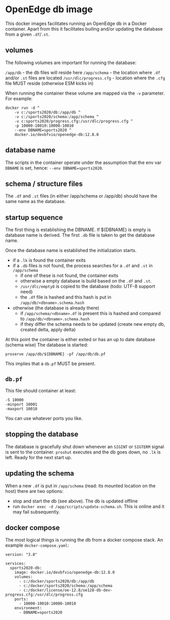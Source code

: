 
# OpenEdge db image     

This docker images facilitates running an OpenEdge db in a Docker container. Apart from this it facilitates builing and/or updating the database from a given `.df`/`.st`.

## volumes
The following volumes are important for running the database:

`/app/db` - the db files will reside here
`/app/schema` - the location where `.df` and/or `.st` files are located
`/usr/dlc/progress.cfg` - location where the `.cfg` file MUST reside (otherwise ESM kicks in)

When running the container these volume are mapped via the `-v` parameter.
For example:
```
docker run -d ^
    -v c:/sports2020/db:/app/db ^
    -v c:/sports2020/schema:/app/schema ^
    -v c:sports2020/progress.cfg:/usr/dlc/progress.cfg ^
    -p 10000-10010:10000-10010
    --env DBNAME=sports2020 ^
    docker.io/devbfvio/openedge-db:12.8.0
```

## database name
The scripts in the container operate under the assumption that the env var `DBNAME` is set, hence:
`--env DBNAME=sports2020`.

## schema / structure files
The `.df` and `.st` files (in either /app/schema or /app/db) should have the same name as the database.

## startup sequence
The first thing is establishing the DBNAME. If ${DBNAME} is empty is database name is derived. The first `.db` file is taken to get the database name.

Once the database name is established the initialization starts.
- if a `.lk` is found the container exits
- if a `.db` files is not found, the process searches for a `.df` and `.st` in `/app/schema` 
  - if one of these is not found, the container exits
  - otherwise a empty database is build based on the `.df` and `.st`. 
  - `/usr/dlc/empty8` is copied to the database (todo: UTF-8 support need)
  - the `.df` file is hashed and this hash is put in `/app/db/<dbname>.schema.hash` 
- otherwise (the database is already there)
  - if `/app/schema/<dbname>.df` is present this is hashed and compared to `/app/db/<dbname>.schema.hash`
  - if they differ the schema needs to be updated (create new empty db, created delta, apply delta)
  
At this point the container is either exited or has an up to date database (schema wise)
The database is started:
```
proserve /app/db/${DBNAME} -pf /app/db/db.pf
```

This implies that a `db.pf` MUST be present.

## `db.pf`
This file should container at least:
```
-S 10000
-minport 10001
-maxport 10010
```

You can use whatever ports you like.

## stopping the database
The database is gracefully shut down whenever an `SIGINT` or `SIGTERM` signal is sent to the container.
`proshut` executes and the db goes down, no `.lk` is left. Ready for the next start up.

## updating the schema
When a new `.df` is put in `/app/schema` (read: its mounted location on the host) there are two options:
- stop and start the db (see above). The db is updated offline
- run `docker exec -d /app/scripts/update-schema.sh`. This is online and it may fail subsequently.

## docker compose
The most logical things is running the db from a docker compose stack. An example `docker-compose.yaml`:
```
version: "3.8"

services:
  sports2020-db:
    image: docker.io/devbfvio/openedge-db:12.8.0
    volumes:
      - c:/docker/sports2020/db:/app/db
      - c:/docker/sports2020/schema:/app/schema
      - c:/docker/license/oe-12.8/oe128-db-dev-progress.cfg:/usr/dlc/progress.cfg
    ports:
      - 10000-10010:10000-10010
    environment:
      - DBNAME=sports2020
```

